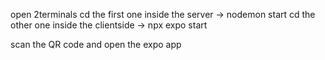 open 2terminals
cd the first one inside the server -> nodemon start
cd the other one inside the clientside -> npx expo start

scan the QR code and open the expo app

